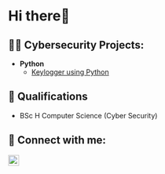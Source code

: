 <h1>Hi there👋 <br/><a Cybersecurity Professional /a></h1>

<h2>👨‍💻 Cybersecurity Projects:</h2>

- <b>Python</b>
  - [Keylogger using Python](https://imuhim.github.io/Python-Keylogger/)

<h2>📄 Qualifications</h2>

- BSc H Computer Science (Cyber Security)

<h2> 🤳 Connect with me:</h2>


[<img align="left" alt="JoshMadakor | LinkedIn" width="22px" src="https://cdn.jsdelivr.net/npm/simple-icons@v3/icons/linkedin.svg" />][linkedin]



[linkedin]: https://www.linkedin.com/in/istiakmuhim/

<!--
**joshmadakor1/joshmadakor1** is a ✨ _special_ ✨ repository because its `README.md` (this file) appears on your GitHub profile.

Here are some ideas to get you started:

- 🔭 I’m currently working on ...
- 🌱 I’m currently learning ...
- 👯 I’m looking to collaborate on ...
- 🤔 I’m looking for help with ...
- 💬 Ask me about ...
- 📫 How to reach me: ...
- 😄 Pronouns: ...
- ⚡ Fun fact: ...
-->
